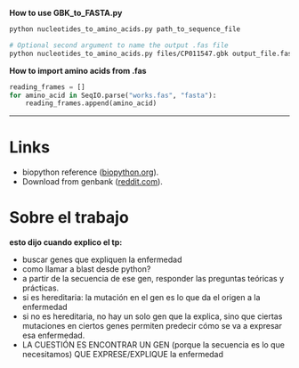 **How to use GBK_to_FASTA.py**
```bash
python nucleotides_to_amino_acids.py path_to_sequence_file

# Optional second argument to name the output .fas file
python nucleotides_to_amino_acids.py files/CP011547.gbk output_file.fas
```

**How to import amino acids from .fas**
```python
reading_frames = []
for amino_acid in SeqIO.parse("works.fas", "fasta"):
    reading_frames.append(amino_acid)
```

---

# Links
* biopython reference ([biopython.org](http://biopython.org/DIST/docs/tutorial/Tutorial.html)).
* Download from genbank ([reddit.com](https://www.reddit.com/r/bioinformatics/comments/5h4qnc/what_is_the_best_way_to_download_genbank_data/)).

# Sobre el trabajo

**esto dijo cuando explico el tp:**
* buscar genes que expliquen la enfermedad
* como llamar a blast desde python?
* a partir de la secuencia de ese gen, responder las preguntas teóricas y prácticas.
* si es hereditaria: la mutación en el gen es lo que da el origen a la enfermedad
* si no es hereditaria, no hay un solo gen que la explica, sino que ciertas mutaciones en ciertos genes permiten predecir cómo se va a expresar esa enfermedad. 
* LA CUESTIÓN ES ENCONTRAR UN GEN (porque la secuencia es lo que necesitamos) QUE EXPRESE/EXPLIQUE la enfermedad





